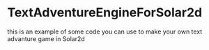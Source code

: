 # TextAdventureEngineForSolar2d
 this is an example of some code you can use to make your own text advanture game in Solar2d
